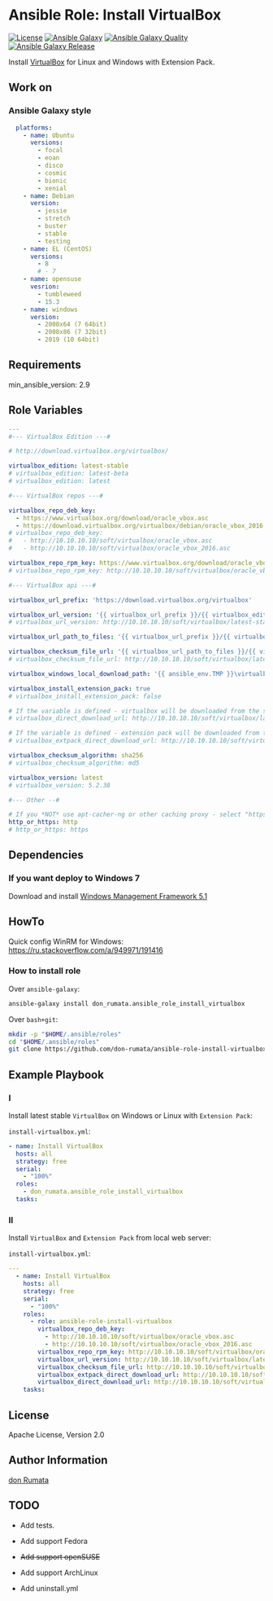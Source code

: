 # Ansible Role: Install VirtualBox

[![License][license-image]][license-url] [![Ansible Galaxy][ansible-galaxy-image]][ansible-galaxy-url] [![Ansible Galaxy Quality][ansible-galaxy-quality-image]][ansible-galaxy-url] [![Ansible Galaxy Release][ansible-galaxy-release-image]][ansible-galaxy-url]

Install [VirtualBox](https://virtualbox.org) for Linux and Windows with Extension Pack.

## Work on

### Ansible Galaxy style

```yaml
  platforms:
    - name: Ubuntu
      versions:
        - focal
        - eoan
        - disco
        - cosmic
        - bionic
        - xenial
    - name: Debian
      version:
        - jessie
        - stretch
        - buster
        - stable
        - testing
    - name: EL (CentOS)
      versions:
        - 8
        # - 7
    - name: opensuse
      vesrion:
        - tumbleweed
        - 15.3
    - name: windows
      version:
        - 2008x64 (7 64bit)
        - 2008x86 (7 32bit)
        - 2019 (10 64bit)
```

## Requirements

min_ansible_version: 2.9

## Role Variables

```yaml
---
#--- VirtualBox Edition ---#

# http://download.virtualbox.org/virtualbox/

virtualbox_edition: latest-stable
# virtualbox_edition: latest-beta
# virtualbox_edition: latest

#--- VirtualBox repos ---#

virtualbox_repo_deb_key:
  - https://www.virtualbox.org/download/oracle_vbox.asc
  - https://download.virtualbox.org/virtualbox/debian/oracle_vbox_2016.asc
# virtualbox_repo_deb_key:
#   - http://10.10.10.10/soft/virtualbox/oracle_vbox.asc
#   - http://10.10.10.10/soft/virtualbox/oracle_vbox_2016.asc

virtualbox_repo_rpm_key: https://www.virtualbox.org/download/oracle_vbox.asc
# virtualbox_repo_rpm_key: http://10.10.10.10/soft/virtualbox/oracle_vbox.asc

#--- VirtualBox api ---#

virtualbox_url_prefix: 'https://download.virtualbox.org/virtualbox'

virtualbox_url_version: '{{ virtualbox_url_prefix }}/{{ virtualbox_edition | upper }}.TXT'
# virtualbox_url_version: http://10.10.10.10/soft/virtualbox/latest-stable.txt

virtualbox_url_path_to_files: '{{ virtualbox_url_prefix }}/{{ virtualbox_available_version_fact }}'

virtualbox_checksum_file_url: '{{ virtualbox_url_path_to_files }}/{{ virtualbox_checksum_algorithm | upper }}SUMS'
# virtualbox_checksum_file_url: http://10.10.10.10/soft/virtualbox/latest-stable/SHA256SUMS

virtualbox_windows_local_download_path: '{{ ansible_env.TMP }}\virtualbox'

virtualbox_install_extension_pack: true
# virtualbox_install_extension_pack: false

# If the variable is defined - virtualbox will be downloaded from the specified location
# virtualbox_direct_download_url: http://10.10.10.10/soft/virtualbox/latest-stable/virtualbox-latest.exe

# If the variable is defined - extension pack will be downloaded from the specified location
# virtualbox_extpack_direct_download_url: http://10.10.10.10/soft/virtualbox/latest-stable/oracle_vm_virtualbox_extension_pack-latest.vbox-extpack

virtualbox_checksum_algorithm: sha256
# virtualbox_checksum_algorithm: md5

virtualbox_version: latest
# virtualbox_version: 5.2.38

#--- Other --#

# If you *NOT* use apt-cacher-ng or other caching proxy - select "https".
http_or_https: http
# http_or_https: https
```

## Dependencies

### If you want deploy to Windows 7

Download and install [Windows Management Framework 5.1](https://www.microsoft.com/en-us/download/details.aspx?id=54616)

## HowTo

Quick config WinRM for Windows: <https://ru.stackoverflow.com/a/949971/191416>

### How to install role

Over `ansible-galaxy`:

```bash
ansible-galaxy install don_rumata.ansible_role_install_virtualbox
```

Over `bash+git`:

```bash
mkdir -p "$HOME/.ansible/roles"
cd "$HOME/.ansible/roles"
git clone https://github.com/don-rumata/ansible-role-install-virtualbox don_rumata.ansible_role_install_virtualbox
```

## Example Playbook

### I

Install latest stable `VirtualBox` on Windows or Linux with `Extension Pack`:

`install-virtualbox.yml`:

```yaml
- name: Install VirtualBox
  hosts: all
  strategy: free
  serial:
    - "100%"
  roles:
    - don_rumata.ansible_role_install_virtualbox
  tasks:
```

### II

Install `VirtualBox` and `Extension Pack` from local web server:

`install-virtualbox.yml`:

```yaml
---
  - name: Install VirtualBox
    hosts: all
    strategy: free
    serial:
      - "100%"
    roles:
      - role: ansible-role-install-virtualbox
        virtualbox_repo_deb_key:
          - http://10.10.10.10/soft/virtualbox/oracle_vbox.asc
          - http://10.10.10.10/soft/virtualbox/oracle_vbox_2016.asc
        virtualbox_repo_rpm_key: http://10.10.10.10/soft/virtualbox/oracle_vbox.asc
        virtualbox_url_version: http://10.10.10.10/soft/virtualbox/latest-stable.txt
        virtualbox_checksum_file_url: http://10.10.10.10/soft/virtualbox/latest-stable/SHA256SUMS
        virtualbox_extpack_direct_download_url: http://10.10.10.10/soft/virtualbox/latest-stable/oracle_vm_virtualbox_extension_pack-latest.vbox-extpack
        virtualbox_direct_download_url: http://10.10.10.10/soft/virtualbox/latest-stable/virtualbox-latest.exe
    tasks:
```

## License

Apache License, Version 2.0

## Author Information

[don Rumata](https://github.com/don-rumata)

## TODO

- Add tests.

- Add support Fedora

- ~~Add support openSUSE~~

- Add support ArchLinux

- Add uninstall.yml

[license-image]: https://img.shields.io/github/license/don-rumata/ansible-role-install-virtualbox.svg
[license-url]: https://opensource.org/licenses/Apache-2.0

[ansible-galaxy-image]: https://img.shields.io/badge/ansible_galaxy-don__rumata.ansible__role__install__virtualbox-blue.svg
[ansible-galaxy-url]: https://galaxy.ansible.com/don_rumata/ansible_role_install_virtualbox

[ansible-galaxy-quality-image]: https://img.shields.io/ansible/quality/48593

[ansible-galaxy-release-image]: https://img.shields.io/github/v/release/don-rumata/ansible-role-install-virtualbox.svg?include_prereleases
